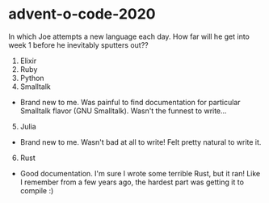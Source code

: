 # advent-o-code-2020

In which Joe attempts a new language each day. How far will he get into week 1 before he inevitably sputters out??

1. Elixir
2. Ruby
3. Python
4. Smalltalk
  * Brand new to me. Was painful to find documentation for particular Smalltalk flavor (GNU Smalltalk). Wasn't the funnest to write...
5. Julia
  * Brand new to me. Wasn't bad at all to write! Felt pretty natural to write it.
6. Rust
  * Good documentation. I'm sure I wrote some terrible Rust, but it ran! Like I remember from a few years ago, the hardest part was getting it to compile :)